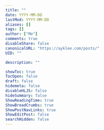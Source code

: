 ```yaml
---
title: ""
date: YYYY-MM-DD
lastMod: YYYY-MM-DD
aliases: []
tags: []
author: ["Me"]
comments: true
disableShare: false
canonicalURL: "https://ayklee.com/posts/"
UID: ""

description: ""

showToc: true
TocOpen: false
draft: false
hidemeta: false
disableHLJS: false
hideSummary: false
ShowReadingTime: true
ShowBreadCrumbs: true
ShowPostNavLinks: true
ShowEditPost: false
searchHidden: false
---
```

